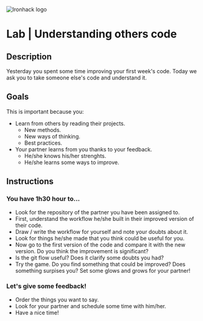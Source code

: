![Ironhack logo](https://i.imgur.com/1QgrNNw.png)

# Lab | Understanding others code 

## Description
Yesterday you spent some time improving your first week's code. Today we ask you to take someone else's code and understand it. 

## Goals
This is important because you:
* Learn from others by reading their projects.
  * New methods.
  * New ways of thinking.
  * Best practices.
* Your partner learns from you thanks to your feedback.
  * He/she knows his/her strenghts.
  * He/she learns some ways to improve.

## Instructions
### You have 1h30 hour to...
* Look for the repository of the partner you have been assigned to.
* First, understand the workflow he/she built in their improved version of their code.
* Draw / write the workflow for yourself and note your doubts about it.
* Look for things he/she made that you think could be useful for you.
* Now go to the first version of the code and compare it with the new version. Do you think the improvement is significant?
* Is the git flow useful? Does it clarify some doubts you had?
* Try the game. Do you find something that could be improved? Does something surpises you? Set some glows and grows for your partner!

### Let's give some feedback!
* Order the things you want to say.
* Look for your partner and schedule some time with him/her.
* Have a nice time!
